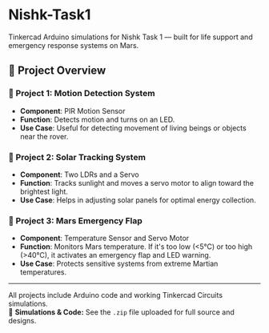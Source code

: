 # Nishk-Task1

Tinkercad Arduino simulations for Nishk Task 1 — built for life support and emergency response systems on Mars.

## 🚀 Project Overview

### 🔹 Project 1: Motion Detection System
- **Component**: PIR Motion Sensor  
- **Function**: Detects motion and turns on an LED.  
- **Use Case**: Useful for detecting movement of living beings or objects near the rover.

### 🔹 Project 2: Solar Tracking System
- **Component**: Two LDRs and a Servo  
- **Function**: Tracks sunlight and moves a servo motor to align toward the brightest light.  
- **Use Case**: Helps in adjusting solar panels for optimal energy collection.

### 🔹 Project 3: Mars Emergency Flap
- **Component**: Temperature Sensor and Servo Motor  
- **Function**: Monitors Mars temperature. If it's too low (<5°C) or too high (>40°C), it activates an emergency flap and LED warning.  
- **Use Case**: Protects sensitive systems from extreme Martian temperatures.

---

All projects include Arduino code and working Tinkercad Circuits simulations.  
🔗 **Simulations & Code:** See the `.zip` file uploaded for full source and designs.
